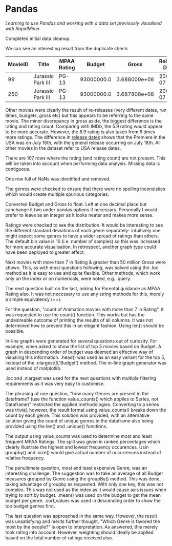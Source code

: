 # Pandas

*Learning to use Pandas and working with a data set previously visualised with RapidMiner.*

Completed initial data cleanup.

We can see an interesting result from the duplicate check:

MovieID | Title | MPAA Rating | Budget | Gross | Release Date | Genre | Runtime | Rating | Rating Count
------------ | ------------- | ------------ | ------------- | ------------ | ------------- | ------------ | ------------- | ------------ | -------------
99 | Jurassic Park III | PG-13 | 93000000.0 | 3.688000e+08 | 2001-07-16 | Thriller | 92.0 | 8.9 | 1690474.0
250 | Jurassic Park III | PG-13 | 93000000.0 | 3.687808e+08 | 2001-07-18 | Adventure | 92.0 | 5.9 | 280110.0

Other movies were clearly the result of re-releases (very different dates, run times, budgets, gross etc) but this appears to be referring to the same movie. The minor discrepancy in gross aside, the biggest difference is the rating and rating count. Comparing with IMDb, the 5.9 rating would appear to be more accurate. However, the 8.9 rating is also taken from 6 times more ratings. The difference in [release dates](https://www.imdb.com/title/tt0163025/releaseinfo) shows that the Premiere in the USA was on July 16th, with the general release occurring on July 18th. All other movies in the dataset refer to USA release dates. 

There are 107 rows where the rating (and rating count) are not present. This will be taken into account when performing data analysis. Missing data is contiguous.

One row full of NaNs was identified and removed.

The genres were checked to ensure that there were no spelling inconsisties which would create multiple spurious categories.

Converted Budget and Gross to float. Left at one decimal place but canchange it two under pandas.options if necessary. Personally I would prefer to leave as an integer as it looks neater and makes more sense. 

Ratings were checked to see the distribution. It would be interesting to see the different standard deviations of each genre separately- intuitively one might expect some genres to have a wider spread of ratings than others.
The default bin value is 10 (i.e. number of samples) so this was increased for more accurate visualisation. In retrospect, another graph type could have been deployed to greater effect.

Next movies with more than 7 in Rating & greater than 50 million Gross were shown. This, as with most questions following, was solved using the .loc method as it is easy to use and quite flexible. Other methods, which work only on the index or on numericals, were noted, e.g. .query.

The next question built on the last, asking for Parental guidance as MPAA Rating also. It was not necessary to use any string methods for this, merely a simple equivalency (==).

For the question, "count of Animation movies with more than 7 in Rating", it was requested to use the count() function. This works but has the undesireable outcome of printing the results of all columns. It was not determined how to prevent this in an elegant fashion. Using len() should be possible.

In-line graphs were generated for several questions out of curiosity. For example, when asked to show the list of top 5 movies based on Budget. A graph in descending order of budget was deemed an effective way of visualing this information. .head() was used as an easy variant for the top 5, instead of the .nlargest(5,'Budget') method.
The in-line graph generator was used instead of matplotlib.

.loc and .nlargest was used for the next questions with multiple filtering requirements as it was very easy to customise. 

The phrasing of one question, "how many Genres are present in the dataframe? (use the function value_counts() which applies to Series, not Dataframe)" restricted the applied methodologies. Converting to a series was trivial, however, the result format using value_counts() breaks down the count by each genre. This solution was provided, with an alternative solution giving the count of unique genres in the dataframe also being provided using the len() and .unique() functions. 

The output using value_counts was used to determine most and least frequent MPAA Ratings. The split was given in ranked percentages which clearly illustrate the highest and lowest frequency occurences. Usin groupby() and .size() would give actual number of occurrences instead of relative frequency.

The penultimate question, most and least expensive Genre, was an interesting challenge.
The suggestion was to take an average of all Budget measures grouped by Genre using the groupBy() method.
This was done, taking advantage of groupby as requested. With only one key, this was not complex. This was not used as the index as it would cause axis issues when trying to sort by budget. .mean() was used on the budget to get the mean budget per genre. .sort_values was used in descending order to show the top budget genres first.

The last question was approached in the same way. However, the result was unsatisfying and merits further thought. "Which Genre is favored the most by the people?" is open to interpretation. As answered, this merely took rating into account. However, weighting should ideally be applied based on the total number of ratings received also. 